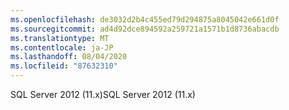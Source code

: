 ```yaml
---
ms.openlocfilehash: de3032d2b4c455ed79d294875a8045042e661d0f
ms.sourcegitcommit: ad4d92dce894592a259721a1571b1d8736abacdb
ms.translationtype: MT
ms.contentlocale: ja-JP
ms.lasthandoff: 08/04/2020
ms.locfileid: "87632310"
---
```

 <span data-ttu-id="0708d-101">SQL Server 2012 (11.x)</span><span class="sxs-lookup"><span data-stu-id="0708d-101">SQL Server 2012 (11.x)</span></span> 